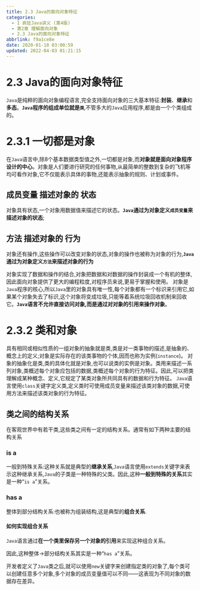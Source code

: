 ```yaml
---
title: 2.3 Java的面向对象特征
categories: 
  - 1 疯狂Java讲义 (第4版)
  - 第2章 理解面向对象
  - 2.3 Java的面向对象特征
abbrlink: f9a1ce8e
date: 2020-01-18 03:00:59
updated: 2022-04-03 01:21:15
---
```

# 2.3 Java的面向对象特征
`Java`是纯粹的面向对象编程语言,完全支持面向对象的三大基本特征:**封装**、**继承**和**多态**。**`Java`程序的组成单位就是`类`**,不管多大的`Java`应用程序,都是由一个个类组成的。
# 2.3.1 一切都是对象
在`Java`语言中,除8个基本数据类型值之外,一切都是对象,而**对象就是面向对象程序设计的中心**。对象是人们要进行研究的任何事物,从最简单的整数到复杂的飞机等均可看作对象,它不仅能表示具体的事物,还能表示抽象的规则、计划或事件。
## 成员变量 描述对象的 状态
对象具有状态,一个对象用数据值来描述它的状态。**`Java`通过为对象定义`成员变量`来描述对象的状态**;
## 方法 描述对象的 行为
对象还有操作,这些操作可以改变对象的状态,对象的操作也被称为对象的行为,**`Java`通过为对象定义`方法`来描述对象的行为**

对象实现了数据和操作的结合,对象把数据和对数据的操作封装成一个有机的整体,因此面向对象提供了更大的编程粒度,对程序员来说,更易于掌握和使用。
对象是`Java`程序的核心,所以`Java`里的对象具有唯一性,每个对象都有一个标识来引用它,如果某个对象失去了标识,这个对象将变成垃圾,只能等着系统垃圾回收机制来回收它。**`Java`语言不允许直接访问对象,而是通过对对象的引用来操作对象**。
# 2.3.2 类和对象
具有相同或相似性质的一组对象的抽象就是类,类是对一类事物的描述,是抽象的、概念上的定义;对象是实际存在的该类事物的个体,因而也称为实例(`instance`)。
对象的抽象化是类,类的具体化就是对象,也可以说类的实例是对象。类用来描述一系列对象,类概述每个对象应包括的数据,类概述每个对象的行为特征。因此,可以把类理解成某种概念、定义,它规定了某类对象所共同具有的数据和行为特征。
`Java`语言使用`class`关键字定义类,定义类时可使用成员变量来描述该类对象的数据,可使用方法来描述该类对象的行为特征。
## 类之间的结构关系
在客观世界中有若干类,这些类之间有一定的结构关系。通常有如下两种主要的结构关系
### is a
一般到特殊关系:这种关系就是典型的**继承关系**,`Java`语言使用`extends`关键字来表示这种继承关系,`Java`的子类是一种特殊的父类。因此,这种**一般到特殊的关系**其实是一种“`is a`”关系。
### has a
整体到部分结构关系:也被称为组装结构,这是典型的**组合关系**.
#### 如何实现组合关系
`Java`语言通过**在一个类里保存另一个对象的引用**来实现这种组合关系。

因此,这种整体→部分结构关系其实是一种“`has a`”关系。

开发者定义了`Java`类之后,就可以使用`new`关键字来创建指定类的对象了,每个类可以创建任意多个对象,多个对象的成员变量值可以不同——这表现为不同对象的数据存在差异。
